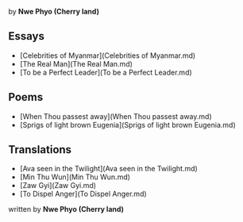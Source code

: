 by **Nwe Phyo (Cherry land)**

## Essays
* [Celebrities of Myanmar](Celebrities of Myanmar.md)
* [The Real Man](The Real Man.md)
* [To be a Perfect Leader](To be a Perfect Leader.md)

## Poems
* [When Thou passest away](When Thou passest away.md)
* [Sprigs of light brown Eugenia](Sprigs of light brown Eugenia.md)

## Translations
* [Ava seen in the Twilight](Ava seen in the Twilight.md)
* [Min Thu Wun](Min Thu Wun.md)
* [Zaw Gyi](Zaw Gyi.md)
* [To Dispel Anger](To Dispel Anger.md)

written by **Nwe Phyo (Cherry land)**